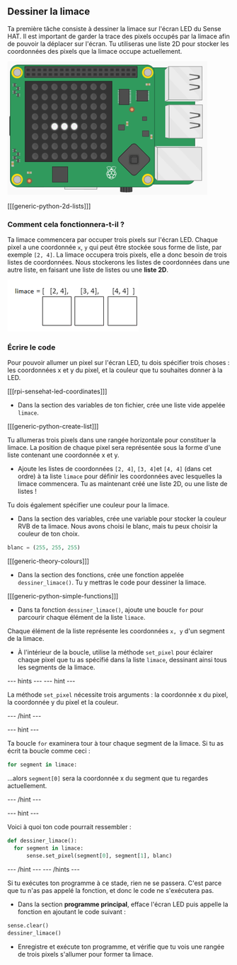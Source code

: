 ## Dessiner la limace

Ta première tâche consiste à dessiner la limace sur l'écran LED du Sense HAT. Il est important de garder la trace des pixels occupés par la limace afin de pouvoir la déplacer sur l'écran. Tu utiliseras une liste 2D pour stocker les coordonnées des pixels que la limace occupe actuellement.

![Dessiner la limace](images/draw-slug.png)

[[[generic-python-2d-lists]]]

### Comment cela fonctionnera-t-il ?

Ta limace commencera par occuper trois pixels sur l'écran LED. Chaque pixel a une coordonnée `x`, `y` qui peut être stockée sous forme de liste, par exemple `[2, 4]`. La limace occupera trois pixels, elle a donc besoin de trois listes de coordonnées. Nous stockerons les listes de coordonnées dans une autre liste, en faisant une liste de listes ou une **liste 2D**.

![Stockage de la limace](images/2d-slug.png)

### Écrire le code

Pour pouvoir allumer un pixel sur l'écran LED, tu dois spécifier trois choses : les coordonnées x et y du pixel, et la couleur que tu souhaites donner à la LED.

[[[rpi-sensehat-led-coordinates]]]

+ Dans la section des variables de ton fichier, crée une liste vide appelée `limace`.

[[[generic-python-create-list]]]

Tu allumeras trois pixels dans une rangée horizontale pour constituer la limace. La position de chaque pixel sera représentée sous la forme d'une liste contenant une coordonnée x et y.

+ Ajoute les listes de coordonnées `[2, 4]`, `[3, 4]`et `[4, 4]` (dans cet ordre) à ta liste `limace` pour définir les coordonnées avec lesquelles la limace commencera. Tu as maintenant créé une liste 2D, ou une liste de listes !

Tu dois également spécifier une couleur pour la limace.

+ Dans la section des variables, crée une variable pour stocker la couleur RVB de ta limace. Nous avons choisi le blanc, mais tu peux choisir la couleur de ton choix.

```python
blanc = (255, 255, 255)
```

[[[generic-theory-colours]]]

+ Dans la section des fonctions, crée une fonction appelée `dessiner_limace()`. Tu y mettras le code pour dessiner la limace.

[[[generic-python-simple-functions]]]

+ Dans ta fonction `dessiner_limace()`, ajoute une boucle `for` pour parcourir chaque élément de la liste `limace`.

Chaque élément de la liste représente les coordonnées `x, y` d'un segment de la limace.

+ À l'intérieur de la boucle, utilise la méthode `set_pixel` pour éclairer chaque pixel que tu as spécifié dans la liste `limace`, dessinant ainsi tous les segments de la limace.

--- hints --- --- hint ---

La méthode `set_pixel` nécessite trois arguments : la coordonnée x du pixel, la coordonnée y du pixel et la couleur.

--- /hint ---

--- hint ---

Ta boucle `for` examinera tour à tour chaque segment de la limace. Si tu as écrit ta boucle comme ceci :

```python
for segment in limace:
```

...alors `segment[0]` sera la coordonnée x du segment que tu regardes actuellement.

--- /hint ---

--- hint ---

Voici à quoi ton code pourrait ressembler :

```python
def dessiner_limace():
  for segment in limace:
      sense.set_pixel(segment[0], segment[1], blanc)
```

--- /hint --- --- /hints ---

Si tu exécutes ton programme à ce stade, rien ne se passera. C'est parce que tu n'as pas appelé la fonction, et donc le code ne s'exécutera pas.

+ Dans la section **programme principal**, efface l'écran LED puis appelle la fonction en ajoutant le code suivant :

```python
sense.clear()
dessiner_limace()
```

+ Enregistre et exécute ton programme, et vérifie que tu vois une rangée de trois pixels s'allumer pour former ta limace.
